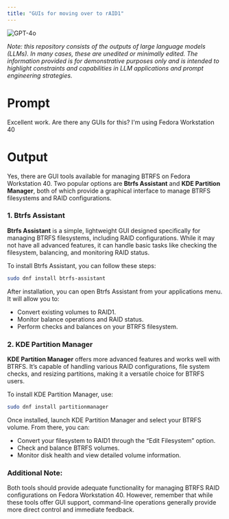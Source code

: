 ```yaml
---
title: "GUIs for moving over to rAID1"
---
```

![GPT-4o](https://img.shields.io/badge/GPT--4o-3333FF?style=for-the-badge&logo=openai&logoColor=white)



*Note: this repository consists of the outputs of large language models (LLMs). In many cases, these are unedited or minimally edited. The information provided is for demonstrative purposes only and is intended to highlight constraints and capabilities in LLM applications and prompt engineering strategies.*


# Prompt

Excellent work. Are there any GUIs for this? I'm using Fedora Workstation 40

# Output

Yes, there are GUI tools available for managing BTRFS on Fedora Workstation 40. Two popular options are **Btrfs Assistant** and **KDE Partition Manager**, both of which provide a graphical interface to manage BTRFS filesystems and RAID configurations.

### 1. Btrfs Assistant
**Btrfs Assistant** is a simple, lightweight GUI designed specifically for managing BTRFS filesystems, including RAID configurations. While it may not have all advanced features, it can handle basic tasks like checking the filesystem, balancing, and monitoring RAID status.

To install Btrfs Assistant, you can follow these steps:
```bash
sudo dnf install btrfs-assistant
```

After installation, you can open Btrfs Assistant from your applications menu. It will allow you to:
- Convert existing volumes to RAID1.
- Monitor balance operations and RAID status.
- Perform checks and balances on your BTRFS filesystem.

### 2. KDE Partition Manager
**KDE Partition Manager** offers more advanced features and works well with BTRFS. It’s capable of handling various RAID configurations, file system checks, and resizing partitions, making it a versatile choice for BTRFS users.

To install KDE Partition Manager, use:
```bash
sudo dnf install partitionmanager
```

Once installed, launch KDE Partition Manager and select your BTRFS volume. From there, you can:
- Convert your filesystem to RAID1 through the “Edit Filesystem” option.
- Check and balance BTRFS volumes.
- Monitor disk health and view detailed volume information.

### Additional Note:
Both tools should provide adequate functionality for managing BTRFS RAID configurations on Fedora Workstation 40. However, remember that while these tools offer GUI support, command-line operations generally provide more direct control and immediate feedback.